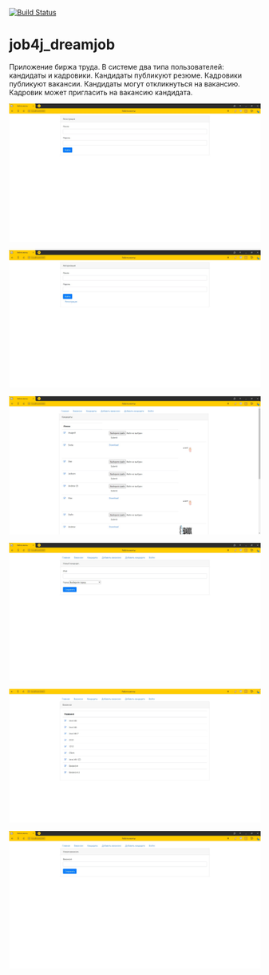 [![Build Status](https://travis-ci.org/AMKir1/junior.svg?branch=master)](https://travis-ci.org/AMKir1/job4j_dreamjob)

# job4j_dreamjob
Приложение биржа труда. В системе два типа пользователей: кандидаты и кадровики. Кандидаты публикуют резюме. Кадровики публикуют вакансии.  Кандидаты могут откликнуться на вакансию. Кадровик может пригласить на вакансию кандидата.

![Регистрация](images/reg.jpg)

![Авторизация](images/a1.jpg)

![Кандидаты](images/k.jpg)

![Добавление кандидатов](images/dk.jpg)

![Вакансии](images/v.jpg)

![Добавление вакансий](images/dv.jpg)
